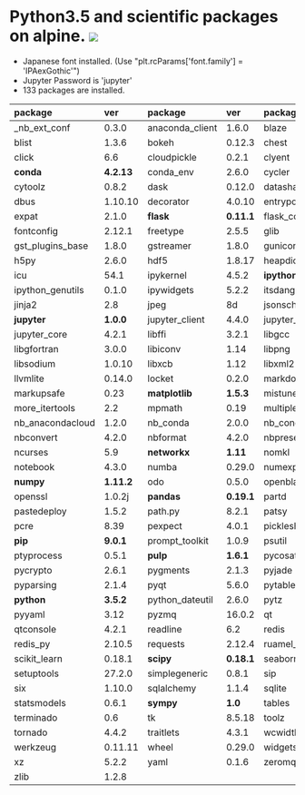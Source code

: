 Python3.5 and scientific packages on alpine.  [![](https://badge.imagelayers.io/tsutomu7/alpine-python:latest.svg)](https://imagelayers.io/?images=tsutomu7/alpine-python:latest)
========

- Japanese font installed. (Use "plt.rcParams['font.family'] = 'IPAexGothic'")
- Jupyter Password is 'jupyter'
- 133 packages are installed.

package|ver|package|ver|package|ver
:--|:--|:--|:--|:--|:--
_nb_ext_conf|0.3.0|anaconda_client|1.6.0|blaze|0.10.1
blist|1.3.6|bokeh|0.12.3|chest|0.2.3
click|6.6|cloudpickle|0.2.1|clyent|1.2.2
**conda**|**4.2.13**|conda_env|2.6.0|cycler|0.10.0
cytoolz|0.8.2|dask|0.12.0|datashape|0.5.2
dbus|1.10.10|decorator|4.0.10|entrypoints|0.2.2
expat|2.1.0|**flask**|**0.11.1**|flask_cors|2.1.2
fontconfig|2.12.1|freetype|2.5.5|glib|2.50.2
gst_plugins_base|1.8.0|gstreamer|1.8.0|gunicorn|19.1.0
h5py|2.6.0|hdf5|1.8.17|heapdict|1.0.0
icu|54.1|ipykernel|4.5.2|**ipython**|**5.1.0**
ipython_genutils|0.1.0|ipywidgets|5.2.2|itsdangerous|0.24
jinja2|2.8|jpeg|8d|jsonschema|2.5.1
**jupyter**|**1.0.0**|jupyter_client|4.4.0|jupyter_console|5.0.0
jupyter_core|4.2.1|libffi|3.2.1|libgcc|5.2.0
libgfortran|3.0.0|libiconv|1.14|libpng|1.6.22
libsodium|1.0.10|libxcb|1.12|libxml2|2.9.4
llvmlite|0.14.0|locket|0.2.0|markdown|2.6.7
markupsafe|0.23|**matplotlib**|**1.5.3**|mistune|0.7.3
more_itertools|2.2|mpmath|0.19|multipledispatch|0.4.9
nb_anacondacloud|1.2.0|nb_conda|2.0.0|nb_conda_kernels|2.0.0
nbconvert|4.2.0|nbformat|4.2.0|nbpresent|3.0.2
ncurses|5.9|**networkx**|**1.11**|nomkl|1.0
notebook|4.3.0|numba|0.29.0|numexpr|2.6.1
**numpy**|**1.11.2**|odo|0.5.0|openblas|0.2.14
openssl|1.0.2j|**pandas**|**0.19.1**|partd|0.3.6
pastedeploy|1.5.2|path.py|8.2.1|patsy|0.4.1
pcre|8.39|pexpect|4.0.1|pickleshare|0.7.4
**pip**|**9.0.1**|prompt_toolkit|1.0.9|psutil|5.0.0
ptyprocess|0.5.1|**pulp**|**1.6.1**|pycosat|0.6.1
pycrypto|2.6.1|pygments|2.1.3|pyjade|4.0.0
pyparsing|2.1.4|pyqt|5.6.0|pytables|3.3.0
**python**|**3.5.2**|python_dateutil|2.6.0|pytz|2016.10
pyyaml|3.12|pyzmq|16.0.2|qt|5.6.2
qtconsole|4.2.1|readline|6.2|redis|3.2.0
redis_py|2.10.5|requests|2.12.4|ruamel_yaml|0.11.14
scikit_learn|0.18.1|**scipy**|**0.18.1**|seaborn|0.7.1
setuptools|27.2.0|simplegeneric|0.8.1|sip|4.18
six|1.10.0|sqlalchemy|1.1.4|sqlite|3.13.0
statsmodels|0.6.1|**sympy**|**1.0**|tables|3.3.0
terminado|0.6|tk|8.5.18|toolz|0.8.2
tornado|4.4.2|traitlets|4.3.1|wcwidth|0.1.7
werkzeug|0.11.11|wheel|0.29.0|widgetsnbextension|1.2.6
xz|5.2.2|yaml|0.1.6|zeromq|4.1.5
zlib|1.2.8|
